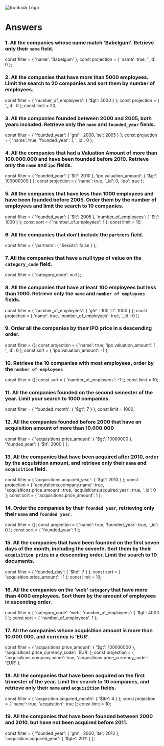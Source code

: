 ![Ironhack Logo](https://i.imgur.com/1QgrNNw.png)

# Answers

### 1. All the companies whose name match 'Babelgum'. Retrieve only their `name` field.

const filter = {
'name': 'Babelgum'
};
const projection = {
'name': true,
'\_id': 0
};

### 2. All the companies that have more than 5000 employees. Limit the search to 20 companies and sort them by **number of employees**.

const filter = {
'number_of_employees': {
'$gt': 5000
}
};
const projection = {
'\_id': 0
};
const limit = 20;

### 3. All the companies founded between 2000 and 2005, both years included. Retrieve only the `name` and `founded_year` fields.

const filter = {
'founded_year': {
'$gte': 2000, 
    '$lte': 2005
}
};
const projection = {
'name': true,
'founded_year': 1,
'\_id': 0
};

### 4. All the companies that had a Valuation Amount of more than 100.000.000 and have been founded before 2010. Retrieve only the `name` and `ipo` fields.

const filter = {
'founded_year': {
'$lt': 2010
  }, 
  'ipo.valuation_amount': {
    '$gt': 100000000
}
};
const projection = {
'name': true,
'\_id': 0,
'ipo': true
};

### 5. All the companies that have less than 1000 employees and have been founded before 2005. Order them by the number of employees and limit the search to 10 companies.

const filter = {
'founded_year': {
'$lt': 2005
  }, 
  'number_of_employees': {
    '$lt': 1000
}
};
const sort = {
'number_of_employees': 1
};
const limit = 10;

### 6. All the companies that don't include the `partners` field.

const filter = {
'partners': {
'$exists': false
}
};

### 7. All the companies that have a null type of value on the `category_code` field.

const filter = {
'category_code': null
};

### 8. All the companies that have at least 100 employees but less than 1000. Retrieve only the `name` and `number of employees` fields.

const filter = {
'number_of_employees': {
'$gte': 100, 
    '$lt': 1000
}
};
const projection = {
'name': true,
'number_of_employees': true,
'\_id': 0
};

### 9. Order all the companies by their IPO price in a descending order.

const filter = {};
const projection = {
'name': true,
'ipo.valuation_amount': 1,
'\_id': 0
};
const sort = {
'ipo.valuation_amount': -1
};

### 10. Retrieve the 10 companies with most employees, order by the `number of employees`

const filter = {};
const sort = {
'number_of_employees': -1
};
const limit = 10;

### 11. All the companies founded on the second semester of the year. Limit your search to 1000 companies.

const filter = {
'founded_month': {
'$gt': 7
}
};
const limit = 1000;

### 12. All the companies founded before 2000 that have an acquisition amount of more than 10.000.000

const filter = {
  'acquisitions.price_amount': {
    '$gt': 10000000
  }, 
  'founded_year': {
    '$lt': 2000
  }
};

### 13. All the companies that have been acquired after 2010, order by the acquisition amount, and retrieve only their `name` and `acquisition` field.

const filter = {
  'acquisitions.acquired_year': {
    '$gt': 2010
  }
};
const projection = {
  'acquisitions.company.name': true, 
  'acquisitions.price_amount': true, 
  'acquisitions.acquired_year': true, 
  '_id': 0
};
const sort = {
  'acquisitions.price_amount': 1
};

### 14. Order the companies by their `founded year`, retrieving only their `name` and `founded year`.

const filter = {};
const projection = {
  'name': true, 
  'founded_year': true, 
  '_id': 0
};
const sort = {
  'founded_year': 1
};

### 15. All the companies that have been founded on the first seven days of the month, including the seventh. Sort them by their `acquisition price` in a descending order. Limit the search to 10 documents.

const filter = {
  'founded_day': {
    '$lte': 7
  }
};
const sort = {
  'acquisition.price_amount': -1
};
const limit = 10;

### 16. All the companies on the 'web' `category` that have more than 4000 employees. Sort them by the amount of employees in ascending order.

const filter = {
  'category_code': 'web', 
  'number_of_employees': {
    '$gt': 4000
  }
};
const sort = {
  'number_of_employees': 1
};

### 17. All the companies whose acquisition amount is more than 10.000.000, and currency is 'EUR'.

const filter = {
  'acquisitions.price_amount': {
    '$gt': 100000000
  }, 
  'acquisitions.price_currency_code': 'EUR'
};
const projection = {
  'acquisitions.company.name': true, 
  'acquisitions.price_currency_code': 'EUR'
};

### 18. All the companies that have been acquired on the first trimester of the year. Limit the search to 10 companies, and retrieve only their `name` and `acquisition` fields.

const filter = {
  'acquisition.acquired_month': {
    '$lte': 4
  }
};
const projection = {
  'name': true, 
  'acquisition': true
};
const limit = 10;

### 19. All the companies that have been founded between 2000 and 2010, but have not been acquired before 2011.

const filter = {
  'founded_year': {
    '$gte': 2000, 
    '$lte': 2010
  }, 
  'acquisition.acquired_year': {
    '$gte': 2011
  }
};
